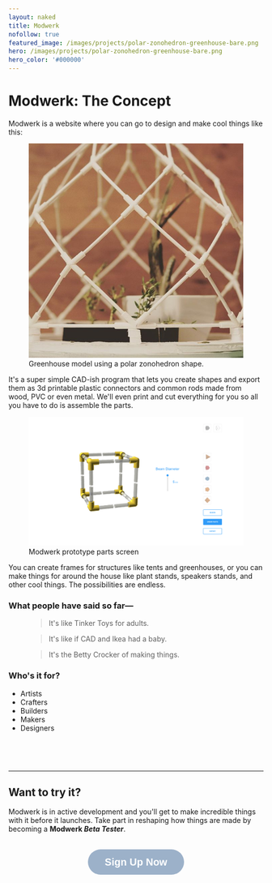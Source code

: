 ```yaml
---
layout: naked
title: Modwerk
nofollow: true
featured_image: /images/projects/polar-zonohedron-greenhouse-bare.png
hero: /images/projects/polar-zonohedron-greenhouse-bare.png
hero_color: '#000000'
---
```

<style>
  .endo-wrapper {
    max-width: 1200px;
    margin: 0 auto;
    display: none;
  }
  .beta-testeroni {
    text-align: center;
    margin: 2rem 0 6rem;
  }

  .spacer-3 {
    padding: 1.5rem 0;
  }
</style>
<!-- <div class='endo-wrapper'>
  <div class='iframe-container'>
    <iframe class='responsive-iframe' src='/slides/endosketch'></iframe>
  </div>
  <div class='iframe-container'>
    <iframe
      class="responsive-iframe"
      src="https://xd.adobe.com/embed/4e64f6fb-a931-41b9-bff6-9d6080f3c8b9-1b37/?fullscreen"
      frameborder="0"
      allowfullscreen>
    </iframe>
  </div>
</div> -->
<div>
  <h1>Modwerk: The Concept</h1>
  <p>Modwerk is a website where you can go to design and make cool things like this:</p>
  <figure>
    <img src='/images/projects/polar-zonohedron-greenhouse-model.jpg' />
    <figcaption>Greenhouse model using a polar zonohedron shape.</figcaption>
  </figure>
  <p>It's a super simple CAD-ish program that lets you create shapes and export them as 3d printable plastic connectors and common rods made from wood, PVC or even metal. We'll even print and cut everything for you so all you have to do is assemble the parts.</p>
  <!-- <div class='iframe-container'>
    <iframe
      class="responsive-iframe"
      src="https://xd.adobe.com/embed/4e64f6fb-a931-41b9-bff6-9d6080f3c8b9-1b37/?fullscreen"
      frameborder="0"
      allowfullscreen>
    </iframe>
  </div> -->
  <figure>
    <a href='/images/projects/modwerk-prototype-preview.png' target='_blank'><img src='/images/projects/modwerk-prototype-preview.png' /></a>
    <figcaption>Modwerk prototype parts screen</figcaption>
  </figure>
  <p>You can create frames for structures like tents and greenhouses, or you can make things for around the house like plant stands, speakers stands, and other cool things. The possibilities are endless.</p>
  <h3>What people have said so far—</h3>
  <figure>
    <blockquote>
      <p>It's like Tinker Toys for adults.</p>
    </blockquote>
  </figure>
  <figure>
    <blockquote>
      <p>It's like if CAD and Ikea had a baby.</p>
    </blockquote>
  </figure>
  <figure>
    <blockquote>
      <p>It's the Betty Crocker of making things.</p>
    </blockquote>
  </figure>
  <h3>Who's it for?</h3>
  <ul>
    <li>Artists</li>
    <li>Crafters</li>
    <li>Builders</li>
    <li>Makers</li>
    <li>Designers</li>
  </ul>
  <div class='spacer-3'>
  </div>
  <hr />
  <h2>Want to try it?</h2>
  <p>Modwerk is in active development and you'll get to make incredible things with it before it launches. Take part in reshaping how things are made by becoming a <b>Modwerk <i>Beta Tester</i></b>.</p>
  <div class='beta-testeroni'>
  <a class="typeform-share button" href="https://form.typeform.com/to/qHHe0cyM?typeform-medium=embed-snippet" data-mode="popup" style="display:inline-block;text-decoration:none;background-color:hsla(212, 30%, 70%, 1);color:white;cursor:pointer;font-family:Helvetica,Arial,sans-serif;font-size:20px;line-height:50px;text-align:center;margin:0;height:50px;padding:0px 33px;border-radius:25px;max-width:100%;white-space:nowrap;overflow:hidden;text-overflow:ellipsis;font-weight:bold;-webkit-font-smoothing:antialiased;-moz-osx-font-smoothing:grayscale;" data-size="100" target="_blank">Sign Up Now</a> <script> (function() { var qs,js,q,s,d=document, gi=d.getElementById, ce=d.createElement, gt=d.getElementsByTagName, id="typef_orm_share", b="https://embed.typeform.com/"; if(!gi.call(d,id)){ js=ce.call(d,"script"); js.id=id; js.src=b+"embed.js"; q=gt.call(d,"script")[0]; q.parentNode.insertBefore(js,q) } })() </script>
  </div>
  <!-- <div class='notes'>
    Qalamsila was a similar idea that looks like petered out. They offered predetermined kits.
    https://twitter.com/hashtag/qalamsila

    General image search for "3d printed connectors"
    lots of creations using connector and pole format
    https://duckduckgo.com/?q=3d+printed+connectors&iar=images&iax=images&ia=images

    DIY consumer demographics
    https://www.venveo.com/blog/10-characteristics-of-the-diy-consumer

    Bangin DIY stats
    https://comfyliving.net/diy-statistics/
  </div> -->
</div>
